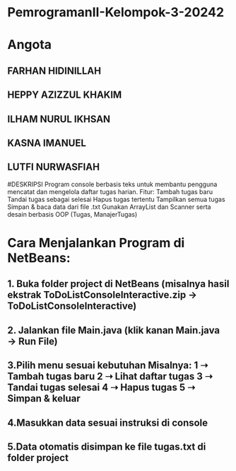 # PemrogramanII-Kelompok-3-20242
# Angota
## FARHAN HIDINILLAH
## HEPPY AZIZZUL KHAKIM
## ILHAM NURUL IKHSAN
## KASNA IMANUEL
## LUTFI NURWASFIAH

#DESKRIPSI
Program console berbasis teks untuk membantu pengguna mencatat dan mengelola daftar tugas harian. Fitur: Tambah tugas baru Tandai tugas sebagai selesai Hapus tugas tertentu Tampilkan semua tugas Simpan & baca data dari file .txt Gunakan ArrayList dan Scanner serta desain berbasis OOP (Tugas, ManajerTugas)

# Cara Menjalankan Program di NetBeans:
## 1. Buka folder project di NetBeans (misalnya hasil ekstrak ToDoListConsoleInteractive.zip → ToDoListConsoleInteractive)
## 2. Jalankan file Main.java (klik kanan Main.java → Run File)
## 3.Pilih menu sesuai kebutuhan Misalnya: 1 ➝ Tambah tugas baru 2 ➝ Lihat daftar tugas 3 ➝ Tandai tugas selesai 4 ➝ Hapus tugas 5 ➝ Simpan & keluar
## 4.Masukkan data sesuai instruksi di console
## 5.Data otomatis disimpan ke file tugas.txt di folder project
